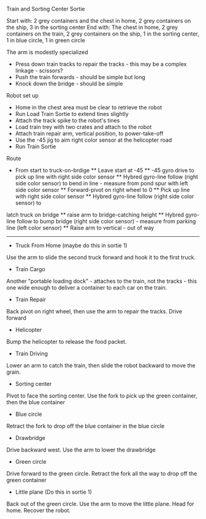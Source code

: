 Train and Sorting Center Sortie

Start with: 2 grey containers and the chest in home, 2 grey containers on the ship, 3 in the sorting center
End with: The chest in home, 2 grey containers on the train, 2 grey containers on the ship, 1 in the sorting center, 1 in blue circle, 1 in green circle


The arm is modestly specialized
* Press down train tracks to repair the tracks - this may be a complex linkage - scissors? 
* Push the train forwards - should be simple but long
* Knock down the bridge - should be simple

Robot set up

* Home in the chest area must be clear to retrieve the robot
* Run Load Train Sortie to extend tines slightly
* Attach the track spike to the robot's tines
* Load train trey with two crates and attach to the robot
* Attach train repair arm, vertical position, to power-take-off
* Use the -45 jig to aim right color sensor at the helicopter road
* Run Train Sortie

Route

* From start to truck-on-brdige
** Leave start at -45
** -45 gyro drive to pick up line with right side color sensor
** Hybred gyro-line follow (right side color sensor) to bend in line - measure from pond spur with left side color sensor
** Forward-pivot on right wheel to 0
** Pick up line with right side color sensor
** Hybred gyro-line follow (right side color sensor) to 


latch truck on bridge
** raise arm to bridge-catching height
** Hybred gyro-line follow to bump bridge (right side color sensor) - measure from parking line (left color sensor)
** Raise arm to vertical - out of way



--------

* Truck From Home (maybe do this in sortie 1)

Use the arm to slide the second truck forward and hook it to the first truck.

* Train Cargo

Another "portable loading dock" - attaches to the train, not the tracks - this one wide enough to deliver a container to each car on the train. 

* Train Repair

Back pivot on right wheel, then use the arm to repair the tracks. Drive forward

* Helicopter

Bump the helicopter to release the food packet.

* Train Driving

Lower an arm to catch the train, then slide the robot backward to move the grain.

* Sorting center

Pivot to face the sorting center. Use the fork to pick up the green container, then the blue container

* Blue circle

Retract the fork to drop off the blue container in the blue circle

* Drawbridge

Drive backward west. Use the arm to lower the drawbridge

* Green circle

Drive forward to the green circle. Retract the fork all the way to drop off the green container

* Little plane (Do this in sortie 1)

Back out of the green circle. Use the arm to move the little plane. Head for home. Recover the robot.